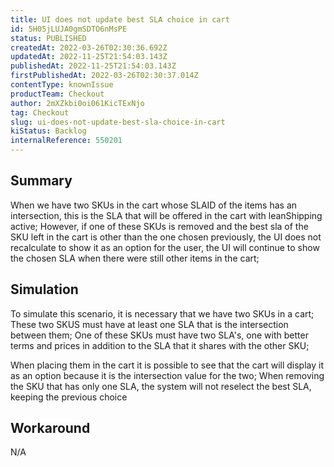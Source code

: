 ```yaml
---
title: UI does not update best SLA choice in cart
id: 5H05jLUJA0gmSDTO6nMsPE
status: PUBLISHED
createdAt: 2022-03-26T02:30:36.692Z
updatedAt: 2022-11-25T21:54:03.143Z
publishedAt: 2022-11-25T21:54:03.143Z
firstPublishedAt: 2022-03-26T02:30:37.014Z
contentType: knownIssue
productTeam: Checkout
author: 2mXZkbi0oi061KicTExNjo
tag: Checkout
slug: ui-does-not-update-best-sla-choice-in-cart
kiStatus: Backlog
internalReference: 550201
---
```


## Summary


When we have two SKUs in the cart whose SLAID of the items has an intersection, this is the SLA that will be offered in the cart with leanShipping active;
However, if one of these SKUs is removed and the best sla of the SKU left in the cart is other than the one chosen previously, the UI does not recalculate to show it as an option for the user, the UI will continue to show the chosen SLA when there were still other items in the cart;



## Simulation


To simulate this scenario, it is necessary that we have two SKUs in a cart;
These two SKUS must have at least one SLA that is the intersection between them;
One of these SKUs must have two SLA's, one with better terms and prices in addition to the SLA that it shares with the other SKU;

When placing them in the cart it is possible to see that the cart will display it as an option because it is the intersection value for the two;
When removing the SKU that has only one SLA, the system will not reselect the best SLA, keeping the previous choice



## Workaround


N/A

